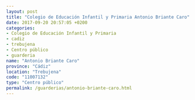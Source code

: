 ```yaml
---
layout: post
title: "Colegio de Educación Infantil y Primaria Antonio Briante Caro"
date: 2017-09-20 20:57:05 +0200
categories:
- Colegio de Educación Infantil y Primaria
- cadiz
- trebujena
- Centro público
- guarderia
name: "Antonio Briante Caro"
province: "Cádiz"
location: "Trebujena"
code: "11007132"
type: "Centro público"
permalink: /guarderias/antonio-briante-caro.html
---
```

